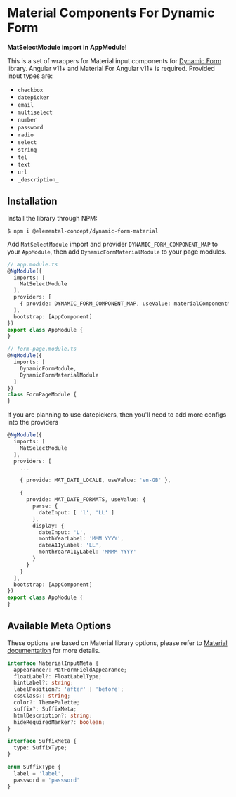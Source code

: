 # Material Components For Dynamic Form

**MatSelectModule import in AppModule!**

This is a set of wrappers for Material input components for
[Dynamic Form](https://github.com/elementalconcept/dynamic-form/) library. Angular
v11+ and Material For Angular v11+ is required. Provided input types are:

- `checkbox`
- `datepicker`
- `email`
- `multiselect`
- `number`
- `password`
- `radio`
- `select`
- `string`
- `tel`
- `text`
- `url`
- `_description_`

## Installation

Install the library through NPM:

```shell
$ npm i @elemental-concept/dynamic-form-material
```

Add `MatSelectModule` import and provider `DYNAMIC_FORM_COMPONENT_MAP` to your `AppModule`, then
add `DynamicFormMaterialModule` to your page modules.

```typescript
// app.module.ts
@NgModule({
  imports: [
    MatSelectModule
  ],
  providers: [
    { provide: DYNAMIC_FORM_COMPONENT_MAP, useValue: materialComponentMap }
  ],
  bootstrap: [AppComponent]
})
export class AppModule {
}
```

```typescript
// form-page.module.ts
@NgModule({
  imports: [
    DynamicFormModule,
    DynamicFormMaterialModule
  ]
})
class FormPageModule {
}
```

If you are planning to use datepickers, then you'll need to add more configs into the providers

```typescript
@NgModule({
  imports: [
    MatSelectModule
  ],
  providers: [
    ...

    { provide: MAT_DATE_LOCALE, useValue: 'en-GB' },

    {
      provide: MAT_DATE_FORMATS, useValue: {
        parse: {
          dateInput: [ 'l', 'LL' ]
        },
        display: {
          dateInput: 'L',
          monthYearLabel: 'MMM YYYY',
          dateA11yLabel: 'LL',
          monthYearA11yLabel: 'MMMM YYYY'
        }
      }
    }
  ],
  bootstrap: [AppComponent]
})
export class AppModule {
}
```

## Available Meta Options

These options are based on Material library options, please refer
to [Material documentation](https://material.angular.io/components/categories) for more details.

```typescript
interface MaterialInputMeta {
  appearance?: MatFormFieldAppearance;
  floatLabel?: FloatLabelType;
  hintLabel?: string;
  labelPosition?: 'after' | 'before';
  cssClass?: string;
  color?: ThemePalette;
  suffix?: SuffixMeta;
  htmlDescription?: string;
  hideRequiredMarker?: boolean;
}

interface SuffixMeta {
  type: SuffixType;
}

enum SuffixType {
  label = 'label',
  password = 'password'
}
```
